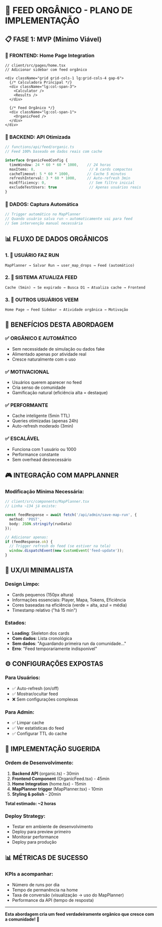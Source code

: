 # 🎯 FEED ORGÂNICO - PLANO DE IMPLEMENTAÇÃO

## 📋 FASE 1: MVP (Mínimo Viável)

### 🎨 FRONTEND: Home Page Integration
```tsx
// client/src/pages/home.tsx
// Adicionar sidebar com feed orgânico

<div className="grid grid-cols-1 lg:grid-cols-4 gap-6">
  {/* Calculadora Principal */}
  <div className="lg:col-span-3">
    <Calculator />
    <Results />
  </div>
  
  {/* Feed Orgânico */}
  <div className="lg:col-span-1">
    <OrganicFeed />
  </div>
</div>
```

### 🔄 BACKEND: API Otimizada
```typescript
// functions/api/feed/organic.ts
// Feed 100% baseado em dados reais com cache

interface OrganicFeedConfig {
  timeWindow: 24 * 60 * 60 * 1000,    // 24 horas
  maxItems: 8,                         // 8 cards compactos
  cacheTimeout: 5 * 60 * 1000,        // Cache 5 minutos
  refreshInterval: 3 * 60 * 1000,     // Auto-refresh 3min
  minEfficiency: 0,                    // Sem filtro inicial
  excludeTestUsers: true               // Apenas usuários reais
}
```

### 💾 DADOS: Captura Automática
```typescript
// Trigger automático no MapPlanner
// Quando usuário salva run → automaticamente vai para feed
// Sem intervenção manual necessária
```

## 📊 FLUXO DE DADOS ORGÂNICOS

### 1. 👤 USUÁRIO FAZ RUN
```
MapPlanner → Salvar Run → user_map_drops → Feed (automático)
```

### 2. 🔄 SISTEMA ATUALIZA FEED
```
Cache (5min) → Se expirado → Busca D1 → Atualiza cache → Frontend
```

### 3. 👥 OUTROS USUÁRIOS VEEM
```
Home Page → Feed Sidebar → Atividade orgânica → Motivação
```

## 🎯 BENEFÍCIOS DESTA ABORDAGEM

### ✅ ORGÂNICO E AUTOMÁTICO
- Sem necessidade de simulação ou dados fake
- Alimentado apenas por atividade real
- Cresce naturalmente com o uso

### ✅ MOTIVACIONAL
- Usuários querem aparecer no feed
- Cria senso de comunidade
- Gamificação natural (eficiência alta = destaque)

### ✅ PERFORMANTE
- Cache inteligente (5min TTL)
- Queries otimizadas (apenas 24h)
- Auto-refresh moderado (3min)

### ✅ ESCALÁVEL
- Funciona com 1 usuário ou 1000
- Performance constante
- Sem overhead desnecessário

## 🎮 INTEGRAÇÃO COM MAPPLANNER

### Modificação Mínima Necessária:
```typescript
// client/src/components/MapPlanner.tsx
// Linha ~134 já existe:

const feedResponse = await fetch('/api/admin/save-map-run', {
  method: 'POST',
  body: JSON.stringify(runData)
});

// Adicionar apenas:
if (feedResponse.ok) {
  // Trigger refresh do feed (se estiver na tela)
  window.dispatchEvent(new CustomEvent('feed-update'));
}
```

## 📱 UX/UI MINIMALISTA

### Design Limpo:
- Cards pequenos (150px altura)
- Informações essenciais: Player, Mapa, Tokens, Eficiência
- Cores baseadas na eficiência (verde = alta, azul = média)
- Timestamp relativo ("há 15 min")

### Estados:
- **Loading**: Skeleton dos cards
- **Com dados**: Lista cronológica
- **Sem dados**: "Aguardando primeira run da comunidade..."
- **Erro**: "Feed temporariamente indisponível"

## ⚙️ CONFIGURAÇÕES EXPOSTAS

### Para Usuários:
- ✅ Auto-refresh (on/off)
- ✅ Mostrar/ocultar feed
- ❌ Sem configurações complexas

### Para Admin:
- ✅ Limpar cache
- ✅ Ver estatísticas do feed
- ✅ Configurar TTL do cache

## 🚀 IMPLEMENTAÇÃO SUGERIDA

### Ordem de Desenvolvimento:
1. **Backend API** (organic.ts) - 30min
2. **Frontend Component** (OrganicFeed.tsx) - 45min
3. **Home Integration** (home.tsx) - 15min
4. **MapPlanner trigger** (MapPlanner.tsx) - 10min
5. **Styling & polish** - 20min

**Total estimado: ~2 horas**

### Deploy Strategy:
- Testar em ambiente de desenvolvimento
- Deploy para preview primeiro
- Monitorar performance
- Deploy para produção

## 📊 MÉTRICAS DE SUCESSO

### KPIs a acompanhar:
- Número de runs por dia
- Tempo de permanência na home
- Taxa de conversão (visualização → uso do MapPlanner)
- Performance da API (tempo de resposta)

---

**Esta abordagem cria um feed verdadeiramente orgânico que cresce com a comunidade! 🌱**